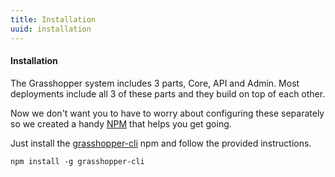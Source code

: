 ```yaml
---
title: Installation
uuid: installation
---
```

#### Installation

The Grasshopper system includes 3 parts, Core, API and Admin. Most deployments include all 3 of these parts and they build on top of each other.

Now we don't want you to have to worry about configuring these separately so we created a handy [NPM](https://www.npmjs.org/package/grasshopper-cli) that helps you get going.

Just install the [grasshopper-cli](https://github.com/Solid-Interactive/grasshopper-cli) npm and follow the provided instructions.

    npm install -g grasshopper-cli